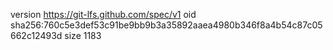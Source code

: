 version https://git-lfs.github.com/spec/v1
oid sha256:760c5e3def53c91be9bb9b3a35892aaea4980b346f8a4b54c87c05662c12493d
size 1183
